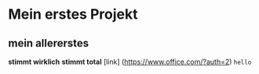 # Mein erstes Projekt
## mein allererstes
**stimmt wirklich**
**stimmt total**
[link] (https://www.office.com/?auth=2)
`hello`
